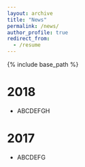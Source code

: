 ```yaml
---
layout: archive
title: "News"
permalink: /news/
author_profile: true
redirect_from:
  - /resume
---
```


{% include base_path %}

2018
======
* ABCDEFGH

2017
======
* ABCDEFG
